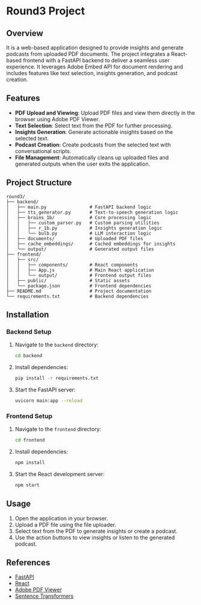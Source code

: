# Round3 Project

## Overview
It is a web-based application designed to provide insights and generate podcasts from uploaded PDF documents. The project integrates a React-based frontend with a FastAPI backend to deliver a seamless user experience. It leverages Adobe Embed API for document rendering and includes features like text selection, insights generation, and podcast creation.

## Features
- **PDF Upload and Viewing**: Upload PDF files and view them directly in the browser using Adobe PDF Viewer.
- **Text Selection**: Select text from the PDF for further processing.
- **Insights Generation**: Generate actionable insights based on the selected text.
- **Podcast Creation**: Create podcasts from the selected text with conversational scripts.
- **File Management**: Automatically cleans up uploaded files and generated outputs when the user exits the application.

## Project Structure
```
round3/
├── backend/
│   ├── main.py                # FastAPI backend logic
│   ├── tts_generator.py       # Text-to-speech generation logic
│   ├── brains_1b/             # Core processing logic
│   │   ├── custom_parser.py   # Custom parsing utilities
│   │   ├── r_1b.py            # Insights generation logic
│   │   └── bulb.py            # LLM interaction logic
│   ├── documents/             # Uploaded PDF files
│   ├── cache_embeddings/      # Cached embeddings for insights
│   └── output/                # Generated output files
├── frontend/
│   ├── src/
│   │   ├── components/        # React components
│   │   ├── App.js             # Main React application
│   │   └── output/            # Frontend output files
│   ├── public/                # Static assets
│   └── package.json           # Frontend dependencies
├── README.md                  # Project documentation
└── requirements.txt           # Backend dependencies
```

## Installation


### Backend Setup
1. Navigate to the `backend` directory:
   ```bash
   cd backend
   ```
2. Install dependencies:
   ```bash
   pip install -r requirements.txt
   ```
3. Start the FastAPI server:
   ```bash
   uvicorn main:app --reload
   ```

### Frontend Setup
1. Navigate to the `frontend` directory:
   ```bash
   cd frontend
   ```
2. Install dependencies:
   ```bash
   npm install
   ```
3. Start the React development server:
   ```bash
   npm start
   ```

## Usage
1. Open the application in your browser.
2. Upload a PDF file using the file uploader.
3. Select text from the PDF to generate insights or create a podcast.
4. Use the action buttons to view insights or listen to the generated podcast.

## References
- [FastAPI](https://fastapi.tiangolo.com/)
- [React](https://reactjs.org/)
- [Adobe PDF Viewer](https://www.adobe.io/apis/documentcloud/dcsdk/)
- [Sentence Transformers](https://www.sbert.net/)
